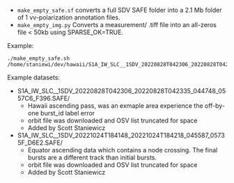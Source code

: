 - `make_empty_safe.sf` converts a full SDV SAFE folder into a 2.1 Mb folder of 1 vv-polarization annotation files.
- `make_empty_img.py` Converts a measurement/ .tiff file into an all-zeros file < 50kb using SPARSE_OK=TRUE.

Example:
```
./make_empty_safe.sh /home/staniewi/dev/hawaii/S1A_IW_SLC__1SDV_20220828T042306_20220828T042335_044748_0557C6_F396.SAFE
```


Example datasets:

- S1A_IW_SLC__1SDV_20220828T042306_20220828T042335_044748_0557C6_F396.SAFE/
    - Hawaii ascending pass, was an exmaple area experience the off-by-one burst_id label error
    - orbit file was downloaded and OSV list truncated for space
    - Added by Scott Staniewicz
- S1A_IW_SLC__1SDV_20221024T184148_20221024T184218_045587_05735F_D6E2.SAFE/
    - Equator ascending data which contains a node crossing. The final bursts are a different track than initial bursts.
    - orbit file was downloaded and OSV list truncated for space
    - Added by Scott Staniewicz

